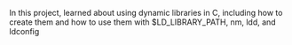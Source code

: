 In this project, learned about using dynamic libraries in C, including how to create them and how to use them with $LD_LIBRARY_PATH, nm, ldd, and ldconfig
